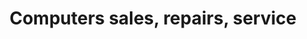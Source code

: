 ---
title: "Computers sales, repairs, service"
url: /layton/computers-sales-repairs-service/
shop: computer
---